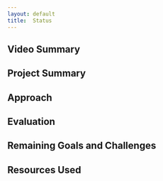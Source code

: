 ```yaml
---
layout: default
title:  Status
---
```


## Video Summary

## Project Summary

## Approach

## Evaluation

## Remaining Goals and Challenges

## Resources Used